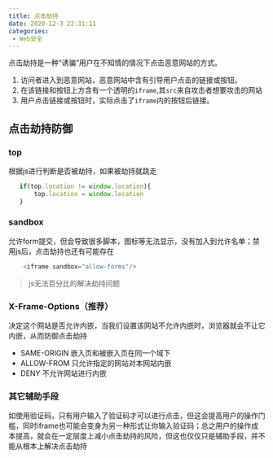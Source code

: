 ```yaml
---
title: 点击劫持
date: 2020-12-3 22:31:11
categories:
 - Web安全
---
```

点击劫持是一种“诱骗”用户在不知情的情况下点击恶意网站的方式。

1. 访问者进入到恶意网站，恶意网站中含有引导用户点击的链接或按钮。
2. 在该链接和按钮上方含有一个透明的`iframe`,其`src`来自攻击者想要攻击的网站
3. 用户点击链接或按钮时，实际点击了`iframe`内的按钮后链接。

## 点击劫持防御

### top
根据js进行判断是否被劫持，如果被劫持就跳走

 ```js
    if(top.location != window.location){
        top.location = window.location
    }
```
<!--more-->

### sandbox
 
 允许form提交，但会导致很多脚本，图标等无法显示，没有加入到允许名单；禁用js后，点击劫持也还有可能存在

```js
    <iframe sandbox="allow-forms"/>
```

 > js无法百分比的解决劫持问题
 
### X-Frame-Options（推荐）
 
决定这个网站是否允许内嵌，当我们设置该网站不允许内嵌时，浏览器就会不让它内嵌，从而防御点击劫持

 - SAME-ORIGIN 嵌入页和被嵌入页在同一个域下
 - ALLOW-FROM 只允许指定的网站对本网站内嵌
 - DENY 不允许网站进行内嵌
 
### 其它辅助手段

如使用验证码，只有用户输入了验证码才可以进行点击，但这会提高用户的操作门槛，同时iframe也可能会变身为另一种形式让你输入验证码；总之用户的操作成本提高，就会在一定层度上减小点击劫持的风险，但这也仅仅只是辅助手段，并不能从根本上解决点击劫持
 
 
